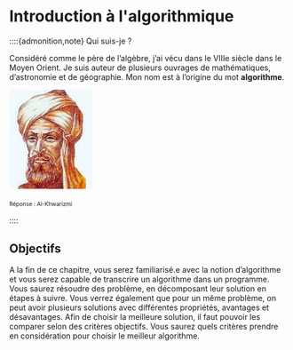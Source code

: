 Introduction à l'algorithmique
==============================

::::{admonition,note} Qui suis-je ?

Considéré comme le père de l’algèbre, j’ai vécu dans le VIIIe siècle dans le Moyen Orient. Je suis auteur de plusieurs ouvrages de mathématiques, d’astronomie et de géographie. Mon nom est à l’origine du mot **algorithme**.

<img src="Al-Khwarizmi.png" width="150"/>

<font size="1">Réponse : Al-Khwarizmi</font>

::::


## Objectifs

A la fin de ce chapitre, vous serez familiarisé.e avec la notion d’algorithme et vous serez capable de transcrire un algorithme  dans un programme. Vous saurez résoudre des problème, en décomposant leur solution en étapes à suivre. Vous verrez également que pour un même problème, on peut avoir plusieurs solutions avec différentes propriétés, avantages et désavantages. Afin de choisir la meilleure solution, il faut pouvoir les comparer selon des critères objectifs. Vous saurez quels critères prendre en considération pour choisir le meilleur algorithme. 



